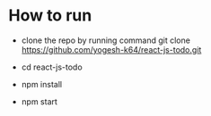 # How to run

  - clone the repo by running command git clone https://github.com/yogesh-k64/react-js-todo.git 

  - cd react-js-todo 

  - npm install

  - npm start
